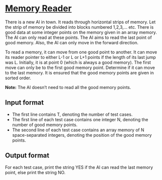 # [Memory Reader][link]

There is a new AI in town. It reads through horizontal strips of memory. Let the strip of memory be divided into blocks numbered 1,2,3,... etc. There is good data at some integer points on the memory given in an array memory. The AI can only read at these points. The AI aims to read the last point of good memory. Also, the AI can only move in the forward direction.

To read a memory, it can move from one good point to another. It can move its reader pointer to either L-1 or L or L+1 points if the length of its last jump was L. Initially, it is at point 0 (which is always a good memory). The first move can only be to the first good memory point. Determine if it can move to the last memory. It is ensured that the good memory points are given in sorted order.

**Note:** The AI doesn’t need to read all the good memory points.

## Input format

- The first line contains T, denoting the number of test cases.
- The first line of each test case contains one integer N, denoting the number of good memory points.
- The second line of each test case contains an array memory of N space-separated integers, denoting the position of the good memory points.

## Output format

For each test case, print the string YES if the AI can read the last memory point, else print the string NO.

[link]: https://www.hackerearth.com/practice/algorithms/dynamic-programming/introduction-to-dynamic-programming-1/practice-problems/algorithm/memory-reader-758b9c5b/
